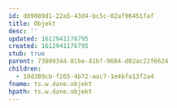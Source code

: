 ```yaml
---
id: d89089d1-22a5-43d4-bc5c-02af96451faf
title: Objekt
desc: ''
updated: 1612941176795
created: 1612941176795
stub: true
parent: 73809344-81be-41bf-9604-d02ac22f6624
children:
  - 10d389cb-f265-4b72-aac7-1e4bfa13f2a4
fname: ts.w.dane.objekt
hpath: ts.w.dane.objekt
---
```



